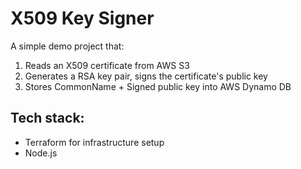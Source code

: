 # X509 Key Signer

A simple demo project that:
1. Reads an X509 certificate from AWS S3
2. Generates a RSA key pair, signs the certificate's public key
3. Stores CommonName + Signed public key into AWS Dynamo DB

## Tech stack:

- Terraform for infrastructure setup
- Node.js
